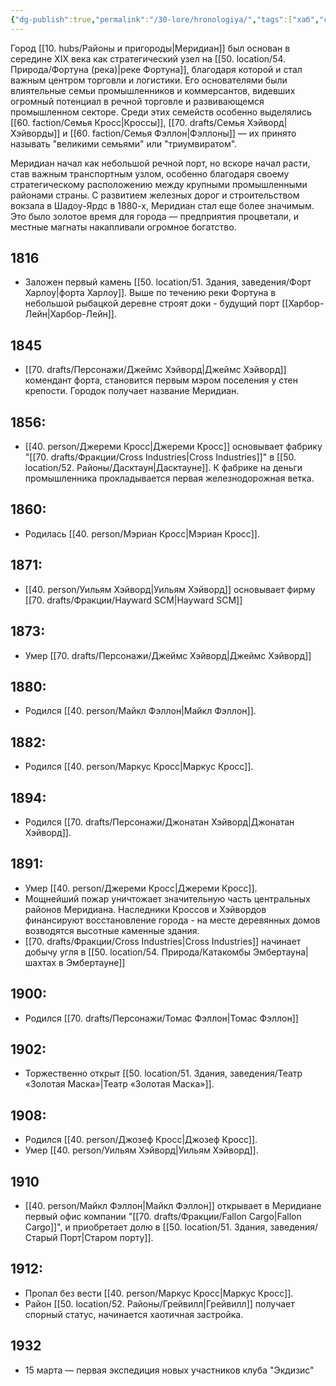 ```yaml
---
{"dg-publish":true,"permalink":"/30-lore/hronologiya/","tags":["хаб","событие"]}
---
```


Город [[10. hubs/Районы и пригороды\|Меридиан]] был основан в середине XIX века как стратегический узел на [[50. location/54. Природа/Фортуна (река)\|реке Фортуна]], благодаря которой и стал важным центром торговли и логистики. Его основателями были влиятельные семьи промышленников и коммерсантов, видевших огромный потенциал в речной торговле и развивающемся промышленном секторе. 
Среди этих семейств особенно выделялись [[60. faction/Семья Кросс\|Кроссы]], [[70. drafts/Семья Хэйворд\|Хэйворды]] и [[60. faction/Семья Фэллон\|Фэллоны]] — их принято называть "великими семьями" или "триумвиратом".   

Меридиан начал как небольшой речной порт, но вскоре начал расти, став важным транспортным узлом, особенно благодаря своему стратегическому расположению между крупными промышленными районами страны. С развитием железных дорог и строительством вокзала в Шадоу-Ярдс в 1880-х, Меридиан стал еще более значимым. Это было золотое время для города — предприятия процветали, и местные магнаты накапливали огромное богатство.
## 1816
- Заложен первый камень [[50. location/51. Здания, заведения/Форт Харлоу\|форта Харлоу]]. Выше по течению реки Фортуна в небольшой рыбацкой деревне строят доки - будущий порт [[Харбор-Лейн\|Харбор-Лейн]].
## 1845
- [[70. drafts/Персонажи/Джеймс Хэйворд\|Джеймс Хэйворд]] комендант форта, становится первым мэром поселения у стен крепости. Городок получает название Меридиан.
## 1856: 
- [[40. person/Джереми Кросс\|Джереми Кросс]] основывает фабрику "[[70. drafts/Фракции/Cross Industries\|Cross Industries]]" в [[50. location/52. Районы/Дасктаун\|Дасктауне]]. К фабрике на деньги промышленника прокладывается первая железнодорожная ветка. 
## 1860:
- Родилась [[40. person/Мэриан Кросс\|Мэриан Кросс]].
## 1871:
- [[40. person/Уильям Хэйворд\|Уильям Хэйворд]] основывает фирму [[70. drafts/Фракции/Hayward SCM\|Hayward SCM]]
## 1873:
- Умер [[70. drafts/Персонажи/Джеймс Хэйворд\|Джеймс Хэйворд]] 
## 1880:
- Родился [[40. person/Майкл Фэллон\|Майкл Фэллон]].
## 1882: 
- Родился [[40. person/Маркус Кросс\|Маркус Кросс]]. 
## 1894:
- Родился [[70. drafts/Персонажи/Джонатан Хэйворд\|Джонатан Хэйворд]].  
## 1891: 
- Умер [[40. person/Джереми Кросс\|Джереми Кросс]]. 
- Мощнейший пожар уничтожает значительную часть центральных районов Меридиана. Наследники Кроссов и Хэйвордов финансируют восстановление города - на месте деревянных домов возводятся высотные каменные здания.
- [[70. drafts/Фракции/Cross Industries\|Cross Industries]] начинает добычу угля в [[50. location/54. Природа/Катакомбы Эмбертауна\|шахтах в Эмбертауне]]
## 1900:
- Родился [[70. drafts/Персонажи/Томас Фэллон\|Томас Фэллон]]
## 1902:
- Торжественно открыт [[50. location/51. Здания, заведения/Театр «Золотая Маска»\|Театр «Золотая Маска»]].
## 1908: 
- Родился [[40. person/Джозеф Кросс\|Джозеф Кросс]].
- Умер [[40. person/Уильям Хэйворд\|Уильям Хэйворд]]. 
## 1910
- [[40. person/Майкл Фэллон\|Майкл Фэллон]] открывает в Меридиане первый офис компании "[[70. drafts/Фракции/Fallon Cargo\|Fallon Cargo]]", и приобретает долю в [[50. location/51. Здания, заведения/Старый Порт\|Старом порту]].
## 1912: 
- Пропал без вести [[40. person/Маркус Кросс\|Маркус Кросс]].  
- Район [[50. location/52. Районы/Грейвилл\|Грейвилл]] получает спорный статус, начинается хаотичная застройка. 
## 1932
- 15 марта — первая экспедиция новых участников клуба "Экдизис"